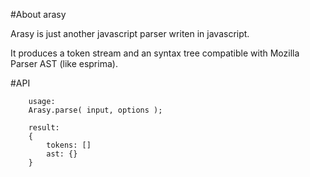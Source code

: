 #About arasy

Arasy is just another javascript parser writen in javascript.

It produces a token stream and an syntax tree compatible with Mozilla Parser AST (like esprima).

#API

        usage:
        Arasy.parse( input, options );

        result:
        {
            tokens: []
            ast: {}
        }
